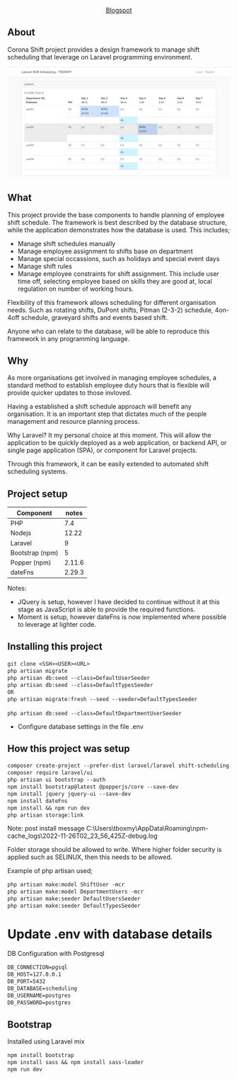 <p align="center"><a href="https://tboxmy.blogspot.com" target="_blank">Blogspot</a></p>

## About

Corona Shift project provides a design framework to manage shift scheduling that leverage on Laravel programming environment.

![Screenshot](screenshot-initialtable.PNG)

## What

This project provide the base components to handle planning of employee shift schedule. The framework is best described by the database structure, while the application demonstrates how the database is used. This includes;

-   Manage shift schedules manually
-   Manage employee assignment to shifts base on department
-   Manage special occassions, such as holidays and special event days
-   Manage shift rules
-   Manage employee constraints for shift assignment. This include user time off, selecting employee based on skills they are good at, local regulation on number of working hours.

Flexibility of this framework allows scheduling for different organisation needs. Such as rotating shifts, DuPont shifts, Pitman (2-3-2) schedule, 4on-4off schedule, graveyard shifts and events based shift.

Anyone who can relate to the database, will be able to reproduce this framework in any programming language.

## Why

As more organisations get involved in managing employee schedules, a standard method to establish employee duty hours that is flexible will provide quicker updates to those invloved.

Having a established a shift schedule approach will benefit any organisation. It is an important step that dictates much of the people management and resource planning process.

Why Laravel? It my personal choice at this moment. This will allow the application to be quickly deployed as a web application, or backend API, or single page application (SPA), or component for Laravel projects.

Through this framework, it can be easily extended to automated shift scheduling systems.

## Project setup

| Component       | notes  |
| --------------- | ------ |
| PHP             | 7.4    |
| Nodejs          | 12.22  |
| Laravel         | 9      |
| Bootstrap (npm) | 5      |
| Popper (npm)    | 2.11.6 |
| dateFns         | 2.29.3 |

Notes:

-   JQuery is setup, however I have decided to continue without it at this stage as JavaScript is able to provide the required functions.
-   Moment is setup, however dateFns is now implemented where possible to leverage at lighter code.

## Installing this project

```
git clone <SSH><USER><URL>
php artisan migrate
php artisan db:seed --class=DefaultUserSeeder
php artisan db:seed --class=DefaultTypesSeeder
OR
php artisan migrate:fresh --seed --seeder=DefaultTypesSeeder

php artisan db:seed --class=DefaultDepartmentUserSeeder
```

-   Configure database settings in the file .env

## How this project was setup

```
composer create-project --prefer-dist laravel/laravel shift-scheduling
composer require laravel/ui
php artisan ui bootstrap --auth
npm install bootstrap@latest @popperjs/core --save-dev
npm install jquery jquery-ui --save-dev
npm install dateFns
npm install && npm run dev
php artisan storage:link
```

Note: post install message
C:\Users\tboxmy\AppData\Roaming\npm-cache_logs\2022-11-26T02_23_56_425Z-debug.log

Folder storage should be allowed to write. Where higher folder security is applied such as SELINUX, then this needs to be allowed.

Example of php artisan used;

```
php artisan make:model ShiftUser -mcr
php artisan make:model DepartmentUsers -mcr
php artisan make:seeder DefaultUsersSeeder
php artisan make:seeder DefaultTypesSeeder
```

# Update .env with database details

DB Configuration with Postgresql

```
DB_CONNECTION=pgsql
DB_HOST=127.0.0.1
DB_PORT=5432
DB_DATABASE=scheduling
DB_USERNAME=postgres
DB_PASSWORD=postgres
```

## Bootstrap

Installed using Laravel mix

```
npm install bootstrap
npm install sass && npm install sass-loader
npm run dev
```
